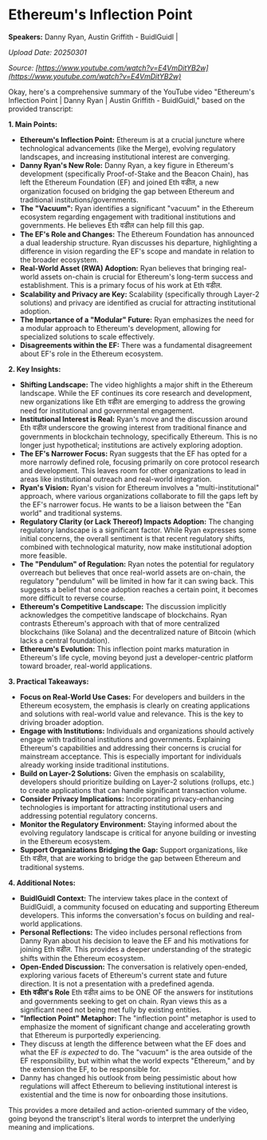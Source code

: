 # Ethereum's Inflection Point

**Speakers:** Danny Ryan, Austin Griffith - BuidlGuidl |


*Upload Date: 20250301*

*Source: [https://www.youtube.com/watch?v=E4VmDitYB2w](https://www.youtube.com/watch?v=E4VmDitYB2w)*

Okay, here's a comprehensive summary of the YouTube video "Ethereum's Inflection Point | Danny Ryan | Austin Griffith - BuidlGuidl," based on the provided transcript:

**1. Main Points:**

*   **Ethereum's Inflection Point:**  Ethereum is at a crucial juncture where technological advancements (like the Merge), evolving regulatory landscapes, and increasing institutional interest are converging.
*   **Danny Ryan's New Role:** Danny Ryan, a key figure in Ethereum's development (specifically Proof-of-Stake and the Beacon Chain), has left the Ethereum Foundation (EF) and joined Eth वडील, a new organization focused on bridging the gap between Ethereum and traditional institutions/governments.
*   **The "Vacuum":**  Ryan identifies a significant "vacuum" in the Ethereum ecosystem regarding engagement with traditional institutions and governments.  He believes Eth वडील can help fill this gap.
*   **The EF's Role and Changes:**  The Ethereum Foundation has announced a dual leadership structure. Ryan discusses his departure, highlighting a difference in vision regarding the EF's scope and mandate in relation to the broader ecosystem.
*   **Real-World Asset (RWA) Adoption:**  Ryan believes that bringing real-world assets on-chain is crucial for Ethereum's long-term success and establishment.  This is a primary focus of his work at Eth वडील.
*   **Scalability and Privacy are Key:**  Scalability (specifically through Layer-2 solutions) and privacy are identified as crucial for attracting institutional adoption.
*   **The Importance of a "Modular" Future:** Ryan emphasizes the need for a modular approach to Ethereum's development, allowing for specialized solutions to scale effectively.
* **Disagreements within the EF:** There was a fundamental disagreement about EF's role in the Ethereum ecosystem.

**2. Key Insights:**

*   **Shifting Landscape:** The video highlights a major shift in the Ethereum landscape. While the EF continues its core research and development, new organizations like Eth वडील are emerging to address the growing need for institutional and governmental engagement.
*   **Institutional Interest is Real:** Ryan's move and the discussion around Eth वडील underscore the growing interest from traditional finance and governments in blockchain technology, specifically Ethereum.  This is no longer just hypothetical; institutions are actively exploring adoption.
*   **The EF's Narrower Focus:**  Ryan suggests that the EF has opted for a more narrowly defined role, focusing primarily on core protocol research and development.  This leaves room for other organizations to lead in areas like institutional outreach and real-world integration.
*   **Ryan's Vision:** Ryan's vision for Ethereum involves a "multi-institutional" approach, where various organizations collaborate to fill the gaps left by the EF's narrower focus. He wants to be a liaison between the "Ean world" and traditional systems.
*   **Regulatory Clarity (or Lack Thereof) Impacts Adoption:** The changing regulatory landscape is a significant factor.  While Ryan expresses some initial concerns, the overall sentiment is that recent regulatory shifts, combined with technological maturity, now make institutional adoption more feasible.
*   **The "Pendulum" of Regulation:** Ryan notes the potential for regulatory overreach but believes that once real-world assets are on-chain, the regulatory "pendulum" will be limited in how far it can swing back.  This suggests a belief that once adoption reaches a certain point, it becomes more difficult to reverse course.
*   **Ethereum's Competitive Landscape:** The discussion implicitly acknowledges the competitive landscape of blockchains.  Ryan contrasts Ethereum's approach with that of more centralized blockchains (like Solana) and the decentralized nature of Bitcoin (which lacks a central foundation).
* **Ethereum's Evolution:** This inflection point marks maturation in Ethereum's life cycle, moving beyond just a developer-centric platform toward broader, real-world applications.

**3. Practical Takeaways:**

*   **Focus on Real-World Use Cases:** For developers and builders in the Ethereum ecosystem, the emphasis is clearly on creating applications and solutions with real-world value and relevance.  This is the key to driving broader adoption.
*   **Engage with Institutions:** Individuals and organizations should actively engage with traditional institutions and governments.  Explaining Ethereum's capabilities and addressing their concerns is crucial for mainstream acceptance. This is especially important for individuals already working inside traditional institutions.
*   **Build on Layer-2 Solutions:**  Given the emphasis on scalability, developers should prioritize building on Layer-2 solutions (rollups, etc.) to create applications that can handle significant transaction volume.
*   **Consider Privacy Implications:** Incorporating privacy-enhancing technologies is important for attracting institutional users and addressing potential regulatory concerns.
*   **Monitor the Regulatory Environment:** Staying informed about the evolving regulatory landscape is critical for anyone building or investing in the Ethereum ecosystem.
*   **Support Organizations Bridging the Gap:** Support organizations, like Eth वडील, that are working to bridge the gap between Ethereum and traditional systems.

**4. Additional Notes:**

*   **BuidlGuidl Context:** The interview takes place in the context of BuidlGuidl, a community focused on educating and supporting Ethereum developers.  This informs the conversation's focus on building and real-world applications.
*   **Personal Reflections:** The video includes personal reflections from Danny Ryan about his decision to leave the EF and his motivations for joining Eth वडील. This provides a deeper understanding of the strategic shifts within the Ethereum ecosystem.
*   **Open-Ended Discussion:**  The conversation is relatively open-ended, exploring various facets of Ethereum's current state and future direction.  It is not a presentation with a predefined agenda.
* **Eth वडील's Role** Eth वडील aims to be ONE OF the answers for institutions and governments seeking to get on chain. Ryan views this as a significant need not being met fully by existing entities.
*   **"Inflection Point" Metaphor:** The "inflection point" metaphor is used to emphasize the moment of significant change and accelerating growth that Ethereum is purportedly experiencing.
* They discuss at length the difference between what the EF does and what the EF *is expected* to do. The "vacuum" is the area outside of the EF responsibility, but within what the world expects "Ethereum," and by the extension the EF, to be responsible for.
* Danny has changed his outlook from being pessimistic about how regulations will affect Ethereum to believing institutional interest is existential and the time is now for onboarding those insitutions.

This provides a more detailed and action-oriented summary of the video, going beyond the transcript's literal words to interpret the underlying meaning and implications.
